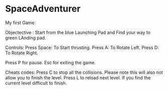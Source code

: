 # SpaceAdventurer
My first Game.

Objectective : Start from the blue Launching Pad and Find your way to green LAnding pad.

Controls: 
Press Space: To Start thrusting.
Press A: To Rotate Left.
Press D: To Rotate Right.

Press P for pause.
Esc for exiting the game.

Cheats codes:
Press C to stop all the collisions. Please note this will also not allow you to finish the level.
Press L to reload next level. If you find the current level difficult to finish.
